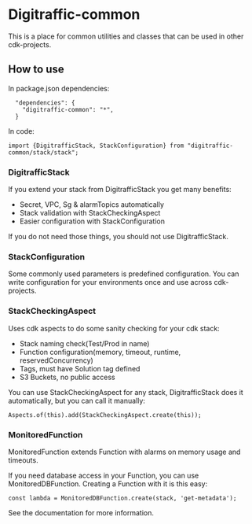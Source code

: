 # Digitraffic-common
This is a place for common utilities and classes that can be used in other cdk-projects.

## How to use
In package.json dependencies:
```
  "dependencies": {
    "digitraffic-common": "*",
  }
```

In code:
```
import {DigitrafficStack, StackConfiguration} from "digitraffic-common/stack/stack";
```

### DigitrafficStack
If you extend your stack from DigitrafficStack you get many benefits:
* Secret, VPC, Sg & alarmTopics automatically
* Stack validation with StackCheckingAspect
* Easier configuration with StackConfiguration

If you do not need those things, you should not use DigitrafficStack.

### StackConfiguration
Some commonly used parameters is predefined configuration.  You can write configuration for your
environments once and use across cdk-projects.

### StackCheckingAspect
Uses cdk aspects to do some sanity checking for your cdk stack:
* Stack naming check(Test/Prod in name)
* Function configuration(memory, timeout, runtime, reservedConcurrency)
* Tags, must have Solution tag defined
* S3 Buckets, no public access

You can use StackCheckingAspect for any stack, DigitrafficStack does it automatically, but you can call it manually:
```
Aspects.of(this).add(StackCheckingAspect.create(this));
```

### MonitoredFunction
MonitoredFunction extends Function with alarms on memory usage and timeouts.

If you need database access in your Function, you can use MonitoredDBFunction. Creating a Function with it is this easy:
```
const lambda = MonitoredDBFunction.create(stack, 'get-metadata');
```

See the documentation for more information.